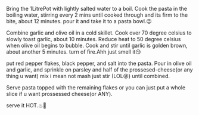 Bring the 1LitrePot with lightly salted water to a boil. Cook the pasta  in the boiling water,
stirring every 2 mins until cooked through and its  firm to the bite,
about 12 minutes. pour it and take it  to a pasta bowl.😉

Combine garlic and olive oil in a cold skillet.
Cook over 70 degree celsius to slowly toast garlic, about 10 minutes.
Reduce heat to 50 degree celsius when olive oil begins to bubble.
Cook and stir until garlic is golden brown, about another 5 minutes.
turn of fire.Ahh just smell it😏

put red pepper flakes, black pepper, and salt into the pasta.
Pour in olive oil and garlic, and sprinkle on parsley and half of the prossesed-cheese(or any thing u want)
mix i mean not mash just stir (LOL😜) until combined.

Serve pasta topped with the remaining flakes or you can just put a whole slice if u want 
prossessed cheese(or ANY).

serve it HOT.♨🥵
